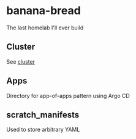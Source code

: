 # banana-bread

The last homelab I'll ever build

## Cluster

See [cluster](./cluster/README.md)

## Apps 

Directory for app-of-apps pattern using Argo CD

## scratch_manifests

Used to store arbitrary YAML